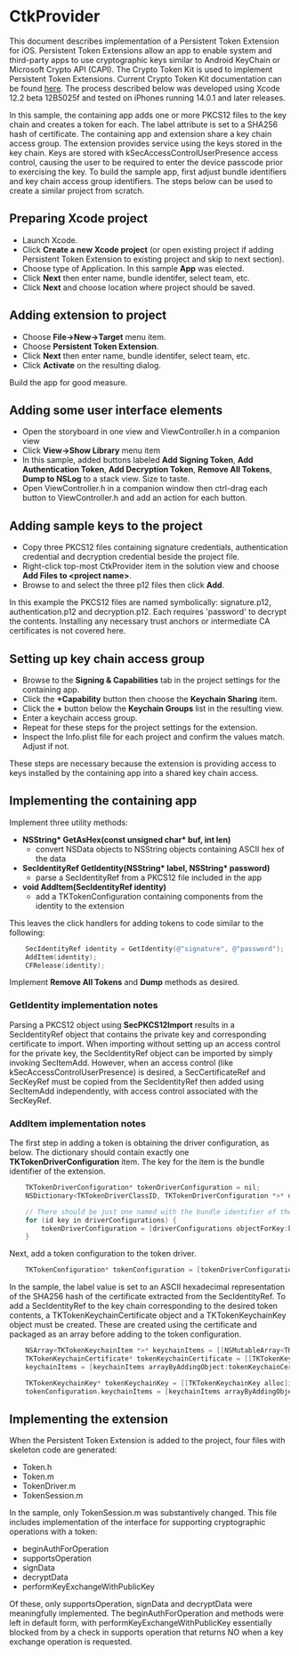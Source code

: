 # CtkProvider

This document describes implementation of a Persistent Token Extension for iOS. Persistent Token Extensions allow an app to enable system and third-party apps to use cryptographic keys similar to Android KeyChain or Microsoft Crypto API (CAPI). The Crypto Token Kit is used to implement Persistent Token Extensions. Current Crypto Token Kit documentation can be found [here](https://developer.apple.com/documentation/cryptotokenkit?language=objc). The process described below was developed using Xcode 12.2 beta 12B5025f and tested on iPhones running 14.0.1 and later releases.

In this sample, the containing app adds one or more PKCS12 files to the key chain and creates a token for each. The label attribute is set to a SHA256 hash of certificate. The containing app and extension share a key chain access group. The extension provides service using the keys stored in the key chain. Keys are stored with kSecAccessControlUserPresence access control, causing the user to be required to enter the device passcode prior to exercising the key. To build the sample app, first adjust bundle identifiers and key chain access group identifiers. The steps below can be used to create a similar project from scratch.

## Preparing Xcode project

- Launch Xcode.
- Click **Create a new Xcode project** (or open existing project if adding Persistent Token Extension to existing project and skip to next section).
- Choose type of Application. In this sample **App** was elected.
- Click **Next** then enter name, bundle identifer, select team, etc.
- Click **Next** and choose location where project should be saved.

## Adding extension to project

- Choose **File->New->Target** menu item.
- Choose **Persistent Token Extension**.
- Click **Next** then enter name, bundle identifer, select team, etc.
- Click **Activate** on the resulting dialog.

Build the app for good measure.

## Adding some user interface elements

- Open the storyboard in one view and ViewController.h in a companion view
- Click **View->Show Library** menu item
- In this sample, added buttons labeled **Add Signing Token**, **Add Authentication Token**, **Add Decryption Token**, **Remove All Tokens**, **Dump to NSLog** to a stack view. Size to taste.
- Open ViewController.h in a companion window then ctrl-drag each button to ViewController.h and add an action for each button.

## Adding sample keys to the project

- Copy three PKCS12 files containing signature credentials, authentication credential and decryption credential beside the project file.
- Right-click top-most CtkProvider item in the solution view and choose **Add Files to \<project name\>**.
- Browse to and select the three p12 files then click **Add**.

In this example the PKCS12 files are named symbolically: signature.p12, authentication.p12 and decryption.p12. Each requires 'password' to decrypt the contents. Installing any necessary trust anchors or intermediate CA certificates is not covered here.

## Setting up key chain access group

- Browse to the **Signing & Capabilities** tab in the project settings for the containing app.
- Click the **+Capability** button then choose the **Keychain Sharing** item.
- Click the **+** button below the **Keychain Groups** list in the resulting view.
- Enter a keychain access group.
- Repeat for these steps for the project settings for the extension.
- Inspect the Info.plist file for each project and confirm the values match. Adjust if not.

These steps are necessary because the extension is providing access to keys installed by the containing app into a shared key chain access.

## Implementing the containing app

Implement three utility methods:

- **NSString\* GetAsHex(const unsigned char\* buf, int len)**
  - convert NSData objects to NSString objects containing ASCII hex of the data
- **SecIdentityRef GetIdentity(NSString\* label, NSString\* password)**
  - parse a SecIdentityRef from a PKCS12 file included in the app
- **void AddItem(SecIdentityRef identity)**
  - add a TKTokenConfiguration containing components from the identity to the extension

This leaves the click handlers for adding tokens to code similar to the following:

```objective-c
    SecIdentityRef identity = GetIdentity(@"signature", @"password");
    AddItem(identity);
    CFRelease(identity);
```

Implement **Remove All Tokens** and **Dump** methods as desired.

### GetIdentity implementation notes

Parsing a PKCS12 object using **SecPKCS12Import** results in a SecIdentityRef object that contains the private key and corresponding certificate to import. When importing without setting up an access control for the private key, the SecIdentityRef object can be imported by simply invoking SecItemAdd. However, when an access control (like kSecAccessControlUserPresence) is desired, a SecCertificateRef and SecKeyRef must be copied from the SecIdentityRef then added using SecItemAdd independently, with access control associated with the SecKeyRef.

### AddItem implementation notes

The first step in adding a token is obtaining the driver configuration, as below. The dictionary should contain exactly one **TKTokenDriverConfiguration** item. The key for the item is the bundle identifier of the extension.

```objective-c
    TKTokenDriverConfiguration* tokenDriverConfiguration = nil;
    NSDictionary<TKTokenDriverClassID, TKTokenDriverConfiguration *>* driverConfigurations = [TKTokenDriverConfiguration driverConfigurations];

    // There should be just one named with the bundle identifier of the extension
    for (id key in driverConfigurations) {
        tokenDriverConfiguration = [driverConfigurations objectForKey:key];
    }
```

Next, add a token configuration to the token driver.

```objective-c
    TKTokenConfiguration* tokenConfiguration = [tokenDriverConfiguration addTokenConfigurationForTokenInstanceID:label];
```

In the sample, the label value is set to an ASCII hexadecimal representation of the SHA256 hash of the certificate extracted from the SecIdentityRef. To add a SecIdentityRef to the key chain corresponding to the desired token contents, a TKTokenKeychainCertificate object and a TKTokenKeychainKey object must be created. These are created using the certificate and packaged as an array before adding to the token configuration.

```objective-c
    NSArray<TKTokenKeychainItem *>* keychainItems = [[NSMutableArray<TKTokenKeychainItem*> alloc]init];
    TKTokenKeychainCertificate* tokenKeychainCertificate = [[TKTokenKeychainCertificate alloc]initWithCertificate:certificateRef objectID:label];
    keychainItems = [keychainItems arrayByAddingObject:tokenKeychainCertificate];

    TKTokenKeychainKey* tokenKeychainKey = [[TKTokenKeychainKey alloc]initWithCertificate:certificateRef objectID:label];
    tokenConfiguration.keychainItems = [keychainItems arrayByAddingObject:tokenKeychainKey];
```

## Implementing the extension

When the Persistent Token Extension is added to the project, four files with skeleton code are generated:

- Token.h
- Token.m
- TokenDriver.m
- TokenSession.m

In the sample, only TokenSession.m was substantively changed. This file includes implementation of the interface for supporting cryptographic operations with a token:

- beginAuthForOperation
- supportsOperation
- signData
- decryptData
- performKeyExchangeWithPublicKey

Of these, only supportsOperation, signData and decryptData were meaningfully implemented. The beginAuthForOperation and methods were left in default form, with performKeyExchangeWithPublicKey essentially blocked from by a check in supports operation that returns NO when a key exchange operation is requested.
